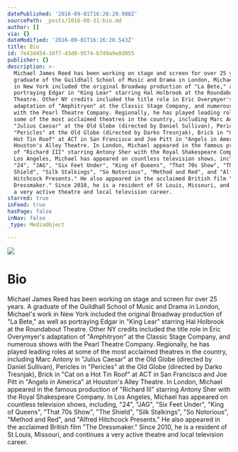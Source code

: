 ```yaml
---
datePublished: '2016-09-01T16:26:20.908Z'
sourcePath: _posts/2016-08-31-bio.md
author: []
via: {}
dateModified: '2016-09-01T16:26:20.543Z'
title: Bio
id: 7e43d454-10f7-43d0-9574-b749a9e8d955
publisher: {}
description: >-
  Michael James Reed has been working on stage and screen for over 25 years. A
  graduate of the Guildhall School of Music and Drama in London, Michael's work
  in New York included the original Broadway production of "La Bete," as well as
  portraying Edgar in "King Lear" starring Hal Holbrook at the Roundabout
  Theatre. Other NY credits included the title role in Eric Overymyer's
  adaptation of "Amphitryon" at the Classic Stage Company, and numerous shows
  with the Pearl Theatre Company. Regionally, he has played leading roles at
  some of the most acclaimed theatres in the country, including Marc Antony in
  "Julius Caesar" at the Old Globe (directed by Daniel Sullivan), Pericles in
  "Pericles" at the Old Globe (directed by Darko Tresnjak), Brick in "Cat on a
  Hot Tin Roof" at ACT in San Francisco and Joe Pitt in "Angels in America" at
  Houston's Alley Theatre. In London, Michael appeared in the famous production
  of "Richard III" starring Antony Sher with the Royal Shakespeare Company. In
  Los Angeles, Michael has appeared on countless television shows, including,
  "24", "JAG", "Six Feet Under", "King of Queens", "That 70s Show", "The
  Shield", "Silk Stalkings", "So Notorious", "Method and Red", and "Alfred
  Hitchcock Presents." He also appeared in the acclaimed British film "The
  Dressmaker." Since 2010, he is a resident of St Louis, Missouri, and continues
  a very active theatre and local television career.
starred: true
inFeed: true
hasPage: false
inNav: false
_type: MediaObject

---
```

![](https://the-grid-user-content.s3-us-west-2.amazonaws.com/f805c121-6b42-4db2-96a3-292252e0a303.jpg)

# Bio

Michael James Reed has been working on stage and screen for over 25 years. A graduate of the Guildhall School of Music and Drama in London, Michael's work in New York included the original Broadway production of "La Bete," as well as portraying Edgar in "King Lear" starring Hal Holbrook at the Roundabout Theatre. Other NY credits included the title role in Eric Overymyer's adaptation of "Amphitryon" at the Classic Stage Company, and numerous shows with the Pearl Theatre Company. Regionally, he has played leading roles at some of the most acclaimed theatres in the country, including Marc Antony in "Julius Caesar" at the Old Globe (directed by Daniel Sullivan), Pericles in "Pericles" at the Old Globe (directed by Darko Tresnjak), Brick in "Cat on a Hot Tin Roof" at ACT in San Francisco and Joe Pitt in "Angels in America" at Houston's Alley Theatre. In London, Michael appeared in the famous production of "Richard III" starring Antony Sher with the Royal Shakespeare Company. In Los Angeles, Michael has appeared on countless television shows, including, "24", "JAG", "Six Feet Under", "King of Queens", "That 70s Show", "The Shield", "Silk Stalkings", "So Notorious", "Method and Red", and "Alfred Hitchcock Presents." He also appeared in the acclaimed British film "The Dressmaker." Since 2010, he is a resident of St Louis, Missouri, and continues a very active theatre and local television career.